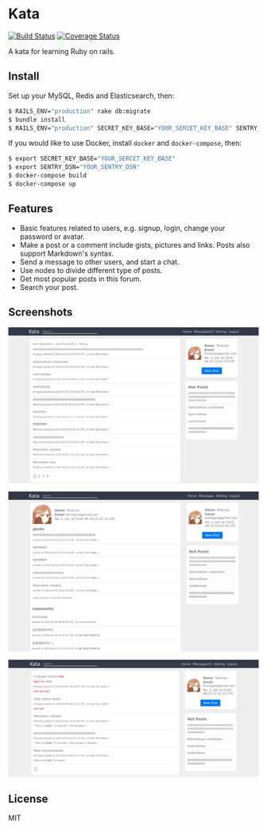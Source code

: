 # Kata

[![Build Status](https://travis-ci.org/brickgao/kata.svg?branch=master)](https://travis-ci.org/brickgao/kata) [![Coverage Status](https://coveralls.io/repos/github/brickgao/kata/badge.svg?branch=master)](https://coveralls.io/github/brickgao/kata?branch=master)

A kata for learning Ruby on rails.

## Install

Set up your MySQL, Redis and Elasticsearch, then:

```bash
$ RAILS_ENV="production" rake db:migrate
$ bundle install
$ RAILS_ENV="production" SECRET_KEY_BASE="YOUR_SERCET_KEY_BASE" SENTRY_DSN="YOUR_SENTRY_DSN" rails s Puma
```

If you would like to use Docker, install `docker` and `docker-compose`, then:

```bash
$ export SECRET_KEY_BASE="YOUR_SERCET_KEY_BASE"
$ export SENTRY_DSN="YOUR_SENTRY_DSN"
$ docker-compose build
$ docker-compose up
```

## Features

* Basic features related to users, e.g. signup, login, change your password or avatar.
* Make a post or a comment include gists, pictures and links. Posts also support Markdown's syntax.
* Send a message to other users, and start a chat.
* Use nodes to divide different type of posts.
* Get most popular posts in this forum.
* Search your post.

## Screenshots

![](./screenshots/screenshot1.png)

![](./screenshots/screenshot2.png)

![](./screenshots/screenshot3.png)


## License

MIT
